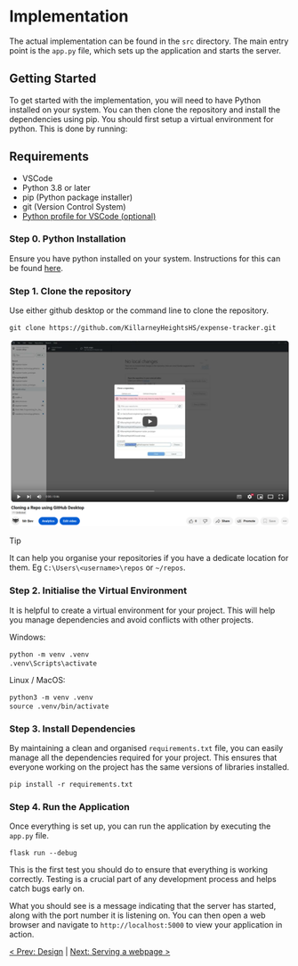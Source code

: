 # Implementation

The actual implementation can be found in the `src` directory. The main entry point is the `app.py` file, which sets up the application and starts the server. 

## Getting Started

To get started with the implementation, you will need to have Python installed on your system. You can then clone the repository and install the dependencies using pip. You should first setup a virtual environment for python. This is done by running:

## Requirements
- VSCode 
- Python 3.8 or later
- pip (Python package installer)
- git (Version Control System)
- [Python profile for VSCode (optional)](https://github.com/KillarneyHeightsHS/vscode-setup/blob/main/profiles/python.code-profile)

### Step 0. Python Installation

Ensure you have python installed on your system. Instructions for this can be found [here](https://code.visualstudio.com/docs/python/python-tutorial).

### Step 1. Clone the repository
Use either github desktop or the command line to clone the repository.

```
git clone https://github.com/KillarneyHeightsHS/expense-tracker.git
```

[![Clone using GitHub Desktop](./cloning_a_repo.png)](https://www.youtube.com/watch?v=SUuYRbGf1UA "Clone using GitHub Desktop")


> [!TIP]
> It can help you organise your repositories if you have a dedicate location for them. Eg `C:\Users\<username>\repos` or `~/repos`.

### Step 2. Initialise the Virtual Environment
It is helpful to create a virtual environment for your project. This will help you manage dependencies and avoid conflicts with other projects.

Windows:
```
python -m venv .venv
.venv\Scripts\activate
```

Linux / MacOS:
```
python3 -m venv .venv
source .venv/bin/activate
```

### Step 3. Install Dependencies
By maintaining a clean and organised `requirements.txt` file, you can easily manage all the dependencies required for your project. This ensures that everyone working on the project has the same versions of libraries installed.


```
pip install -r requirements.txt
```

### Step 4. Run the Application
Once everything is set up, you can run the application by executing the `app.py` file.

```
flask run --debug
```

This is the first test you should do to ensure that everything is working correctly. Testing is a crucial part of any development process and helps catch bugs early on. 

What you should see is a message indicating that the server has started, along with the port number it is listening on. You can then open a web browser and navigate to `http://localhost:5000` to view your application in action.

[< Prev: Design](./design.md) | [Next: Serving a webpage >](./serving_a_webpage.md)